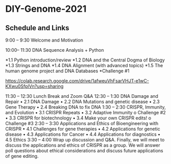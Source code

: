 # DIY-Genome-2021

## Schedule and Links

9:00 – 9:30 Welcome and Motivation 
<insert zoom link>
  
10:00– 11:30 DNA Sequence Analysis + Python
  
*1.1 Python introduction/review
*1.2 DNA and the Central Dogma of Biology
*1.3 Strings and DNA
*1.4 DNA Alignment (with advanced topics)
*1.5 The human genome project and DNA Databases
  *Challenge #1
  
  https://colab.research.google.com/drive/1afweuVhFsarVHJT-e1wC-KXwu0SfplVn?usp=sharing
  
11:30 – 12:30 Lunch Break and Zoom Q&A
<insert zoom link>
12:30 – 1:30 DNA Damage and Repair
•	2.1 DNA Damage
•	2.2 DNA Mutations and genetic disease
•	2.3 Gene Therapy
•	2.4 Breaking DNA to fix DNA
1:30 – 2:30 CRISPR, Immunity, and Evolution
•	3.1 CRISPR Repeats
•	3.2 Adaptive Immunity
o	Challenge #2 
•	3.3 CRISPR for biotechnology
•	3.4 Make your own CRISPR edits!
o	Challenge #3
2:30 – 3:30 Applications and Ethics of Bioengineering with CRISPR
•	4.1 Challenges for gene therapies
•	4.2 Applications for genetic disease
•	4.3 Applications for Cancer
•	4.4 Applications for diagnostics
•	4.5 Ethics
3:30 – 4:00 Wrap up discussion and Q&A.
<insert zoom link>
Finally, we will meet to discuss the applications and ethics of CRISPR as a group. We will answer poll questions about ethical considerations and discuss future applications of gene editing. 
